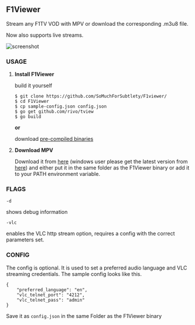 ## F1Viewer

Stream any F1TV VOD with MPV or download the corresponding .m3u8 file. 

Now also supports live streams.

![screenshot](https://i.imgur.com/K8yCkib.png)
 
### USAGE

 1. **Install F1Viewer** 

	build it yourself
	
	    $ git clone https://github.com/SoMuchForSubtlety/F1viewer/
	    $ cd F1Viewer
	    $ cp sample-config.json config.json
	    $ go get github.com/rivo/tview
	    $ go build

	    
	**or**
    
	download [pre-compiled binaries](https://github.com/SoMuchForSubtlety/F1viewer/releases/)


 2. **Download MPV**

	Download it from [here](https://mpv.io/installation/) (windows user please get the latest version from [here](https://sourceforge.net/projects/mpv-player-windows/files/)) and either put it in the same folder as the  F1Viewer binary or add it to your PATH environment variable.

### FLAGS

    -d
shows debug information

    -vlc
enables the VLC http stream option, requires a config with the correct parameters set.

### CONFIG
The config is optional. It is used to set a preferred audio language and VLC streaming credentials.
The sample config looks like this.

    {
        "preferred_language": "en",
        "vlc_telnet_port": "4212",
        "vlc_telnet_pass": "admin"
    }
Save it as `config.json` in the same Folder as the F1Viewer binary 
